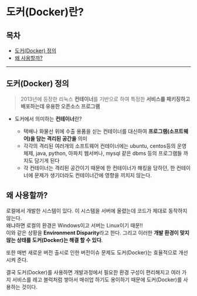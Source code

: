 # 도커(Docker)란?

## 목차

- [도커(Docker) 정의](#도커(Docker)-정의)
- [왜 사용할까?](#왜-사용할까?)

------

## 도커(Docker) 정의

> 2013년에 등장한 리눅스 **컨테이너**를 기반으로 하여 특정한 **서비스를 패키징하고 배포하는데 유용한 오픈소스 프로그램**

- 도커에서 의미하는 **컨테이너**란?

  - 택배나 화물선 위에 수출 용품을 싣는 컨테이너를 대신하여 **프로그램(소프트웨어)을 담는 격리된 공간을** 의미
  - 각각의 격리된 여러개의 소프트웨어 컨테이너에는 ubuntu, centos등의 운영체제, java, python, 아파치 웹서버나, mysql 같은 dbms 등의 프로그램들 까지도 담기게 된다
  - 각 컨테이너는 격리된 공간이기 때문에 한 컨테이너가 해킹을 당하던, 한 컨테이너에 문제가 생기더라도 컨테이너간에 영향을 끼치지 않는다.

  

## 왜 사용할까?

로컬에서 개발한 시스템이 있다. 이 시스템을 서버에 올렸는데 코드가 제대로 동작하지 않는다. <br/>왜냐하면 로컬의 환경은 Windows이고 서버는 Linux이기 때문!! <br/>이와 같은 상황을 **Environment Disparity**라고 한다. 그리고 이러한 **개발 환경이 맞지 않는 상태를 도커(Docker)는 해결 할 수 있다**.

또한 매번 새로운 버전 출시로 인한 버전이슈 문제도 도커(Docker)는 효율적으로 개선시켜 준다.

결국 도커(Docker)를 사용하면 개발과정에서 필요한 환경 구성이 편리해지고 여러 가지 서비스를 레고 블럭처럼 쌓아서 매쉬업 하기도 용이하기 때문에 도커(Docker)를 사용하는 것이다.
